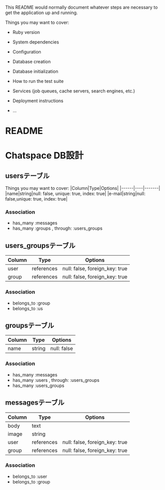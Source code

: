 
This README would normally document whatever steps are necessary to get the
application up and running.

Things you may want to cover:

* Ruby version

* System dependencies

* Configuration

* Database creation

* Database initialization

* How to run the test suite

* Services (job queues, cache servers, search engines, etc.)

* Deployment instructions

* ...


# README
# Chatspace DB設計

## usersテーブル

Things you may want to cover:
|Column|Type|Options|
|------|----|-------|
|name|string|null: false, unique: true, index: true|
|e-mail|string|null: false,unique: true, index: true|

### Association
- has_many :messages
- has_many :groups , through: :users_groups


## users_groupsテーブル

|Column|Type|Options|
|------|----|-------|
|user|references|null: false, foreign_key: true|
|group|references|null: false, foreign_key: true|

### Association
- belongs_to :group
- belongs_to :us

## groupsテーブル

|Column|Type|Options|
|------|----|-------|
|name|string|null: false|

### Association
- has_many :messages 
- has_many :users , through: :users_groups
- has_many :users_groups


## messagesテーブル

|Column|Type|Options|
|------|----|-------|
|body|text||
|image|string||
|user|references|null: false, foreign_key: true|
|group|references|null: false, foreign_key: true|

### Association
- belongs_to :user
- belongs_to :group


